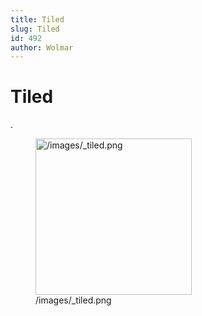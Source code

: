 ```yaml
---
title: Tiled
slug: Tiled
id: 492
author: Wolmar
---
```


# Tiled

.

<figure>
<img src="/images/_tiled.png" title="/images/_tiled.png" width="250"
alt="/images/_tiled.png" />
<figcaption aria-hidden="true">/images/_tiled.png</figcaption>
</figure>
